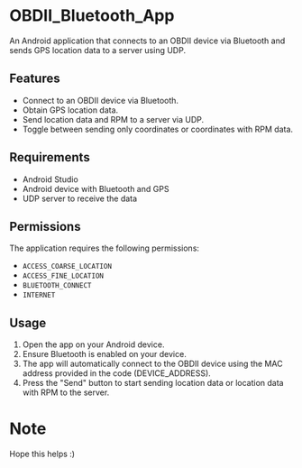 # OBDII_Bluetooth_App

An Android application that connects to an OBDII device via Bluetooth and sends GPS location data to a server using UDP.

## Features

- Connect to an OBDII device via Bluetooth.
- Obtain GPS location data.
- Send location data and RPM to a server via UDP.
- Toggle between sending only coordinates or coordinates with RPM data.

## Requirements

- Android Studio
- Android device with Bluetooth and GPS
- UDP server to receive the data

## Permissions

The application requires the following permissions:

- `ACCESS_COARSE_LOCATION`
- `ACCESS_FINE_LOCATION`
- `BLUETOOTH_CONNECT`
- `INTERNET`

## Usage

1. Open the app on your Android device.
2. Ensure Bluetooth is enabled on your device.
3. The app will automatically connect to the OBDII device using the MAC address provided in the code (DEVICE_ADDRESS).
4. Press the "Send" button to start sending location data or location data with RPM to the server.

# Note

Hope this helps :)

